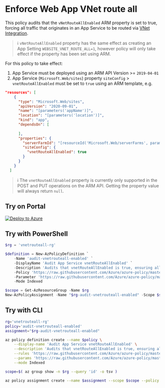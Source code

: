 # Enforce Web App VNet route all

This policy audits that the `vNetRouteAllEnabled` ARM property is set to true, forcing all traffic that originates in an App Service to be routed via [VNet Integration].

> ℹ `vNetRouteAllEnabled` property has the same effect as creating an App Setting `WEBSITE_VNET_ROUTE_ALL=1`, however policy will only take effect if the property has been set using ARM.

For this policy to take effect:

1. App Service must be deployed using an ARM API Version >= `2019-04-01`
1. App Service (`Microsoft.Web/sites`) property `siteConfig` > `vnetRouteAllEnabled` must be set to `true` using an ARM template, e.g.

```json
"resources": [
    {
      "type": "Microsoft.Web/sites",
      "apiVersion": "2020-09-01",
      "name": "[parameters('appName')]",
      "location": "[parameters('location')]",
      "kind": "app",
      "dependsOn": [
        
      ],
      "properties": {
        "serverFarmId": "[resourceId('Microsoft.Web/serverFarms', parameters('appServicePlanName'))]",
        "siteConfig": {
          "vnetRouteAllEnabled": true
        }
      }
    }
  ]
```

> ℹ The `vnetRouteAllEnabled` property is currently only supported in the POST and PUT operations on the ARM API. Getting the property value will always return `null`.

## Try on Portal

[![Deploy to Azure](http://azuredeploy.net/deploybutton.png)](https://portal.azure.com/#blade/Microsoft_Azure_Policy/CreatePolicyDefinitionBlade/uri/https%3A%2F%2Fraw.githubusercontent.com%2FAzure%2Fazure-policy%2Fmaster%2Fsamples%2FWebApp%2Fweb-app-vnet-route-all-enabled%2Fazurepolicy.json)

## Try with PowerShell

```powershell
$rg = 'vnetrouteall-rg'

$definition = New-AzPolicyDefinition `
    -Name 'audit-vnetrouteall-enabled' `
    -DisplayName 'Audit App Service vnetRouteAllEnabled' `
    -Description 'Audits that vnetRouteAllEnabled is true, ensuring all traffic originating from App is routed through VNet integration' `
    -Policy 'https://raw.githubusercontent.com/Azure/azure-policy/master/samples/WebApp/web-app-vnet-route-all-enabled/azurepolicy.rules.json' `
    -Parameter 'https://raw.githubusercontent.com/Azure/azure-policy/master/samples/WebApp/web-app-vnet-route-all-enabled/azurepolicy.parameters.json' `
    -Mode Indexed

$scope = Get-AzResourceGroup -Name $rg
New-AzPolicyAssignment -Name "$rg-audit-vnetrouteall-enabled" -Scope $scope.ResourceId -PolicyDefinition $definition
```

## Try with CLI

```bash
rg='vnetrouteall-rg'
policy='audit-vnetrouteall-enabled' 
assignment="$rg-audit-vnetrouteall-enabled"

az policy definition create --name $policy \
    --display-name 'Audit App Service vnetRouteAllEnabled' \
    --description 'Audits that vnetRouteAllEnabled is true, ensuring all traffic originating from App is routed through VNet integration' \
    --rules 'https://raw.githubusercontent.com/Azure/azure-policy/master/samples/WebApp/web-app-vnet-route-all-enabled/azurepolicy.rules.json' \
    --params 'https://raw.githubusercontent.com/Azure/azure-policy/master/samples/WebApp/web-app-vnet-route-all-enabled/azurepolicy.parameters.json' \
    --mode Indexed

scope=$( az group show -n $rg --query 'id' -o tsv )

az policy assignment create --name $assignment --scope $scope --policy $policy

```

<!-- link refs -->
[VNet Integration]:(https://docs.microsoft.com/en-us/azure/app-service/web-sites-integrate-with-vne0t)